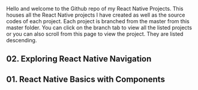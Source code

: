 Hello and welcome to the Github repo of my React Native Projects. This houses all the React Native projects I have created as well as the source codes of each project. 
Each project is branched from the master from this master folder. You can click on the branch tab to view all the listed projects or you can also scroll from this page to view the project. They are listed descending.


## 02. Exploring React Native Navigation

## 01. React Native Basics with Components

